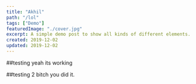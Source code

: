 ```yaml
---
title: "Akhil"
path: "/lol"
tags: ["Demo"]
featuredImage: "./cover.jpg"
excerpt: A simple demo post to show all kinds of different elements.
created: 2019-12-02
updated: 2019-12-02
---
```


##testing
yeah its working

##testing 2
bitch you did it.
